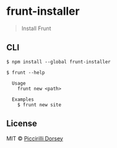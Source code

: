 # frunt-installer

> Install Frunt

## CLI

```
$ npm install --global frunt-installer
```

```
$ frunt --help

  Usage
    frunt new <path>

  Examples
    $ frunt new site
```


## License

MIT © [Piccirilli Dorsey](http://picdorsey.com)

